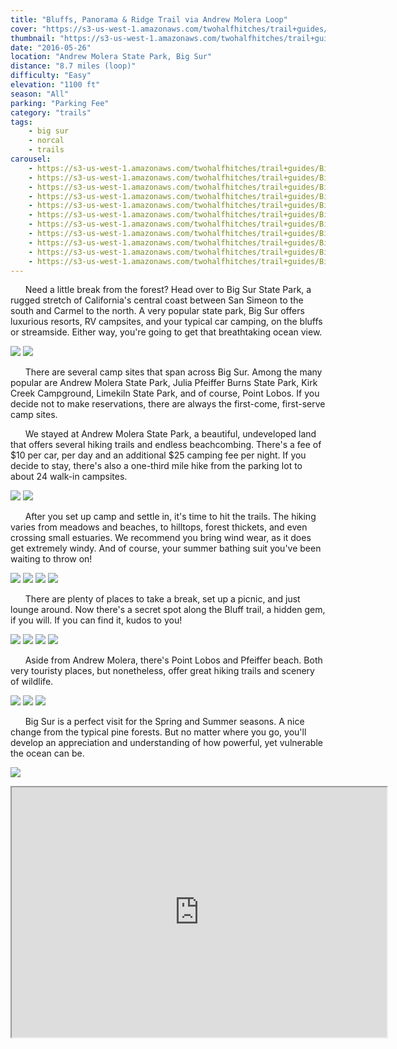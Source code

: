 ```yaml
---
title: "Bluffs, Panorama & Ridge Trail via Andrew Molera Loop"
cover: "https://s3-us-west-1.amazonaws.com/twohalfhitches/trail+guides/Big+Sur/IMG_7776.jpg"
thumbnail: "https://s3-us-west-1.amazonaws.com/twohalfhitches/trail+guides/Big+Sur/IMG_7776.jpg"
date: "2016-05-26"
location: "Andrew Molera State Park, Big Sur"
distance: "8.7 miles (loop)"
difficulty: "Easy"
elevation: "1100 ft"
season: "All"
parking: "Parking Fee"
category: "trails"
tags:
    - big sur
    - norcal
    - trails
carousel:
    - https://s3-us-west-1.amazonaws.com/twohalfhitches/trail+guides/Big+Sur/IMG_7772.jpg
    - https://s3-us-west-1.amazonaws.com/twohalfhitches/trail+guides/Big+Sur/IMG_7805.jpg
    - https://s3-us-west-1.amazonaws.com/twohalfhitches/trail+guides/Big+Sur/IMG_7832.jpg
    - https://s3-us-west-1.amazonaws.com/twohalfhitches/trail+guides/Big+Sur/IMG_7821.jpg
    - https://s3-us-west-1.amazonaws.com/twohalfhitches/trail+guides/Big+Sur/IMG_7911.jpg
    - https://s3-us-west-1.amazonaws.com/twohalfhitches/trail+guides/Big+Sur/IMG_7949.jpg
    - https://s3-us-west-1.amazonaws.com/twohalfhitches/trail+guides/Big+Sur/IMG_7937.jpg
    - https://s3-us-west-1.amazonaws.com/twohalfhitches/trail+guides/Big+Sur/IMG_7990.jpg
    - https://s3-us-west-1.amazonaws.com/twohalfhitches/trail+guides/Big+Sur/IMG_8060.jpg
    - https://s3-us-west-1.amazonaws.com/twohalfhitches/trail+guides/Big+Sur/IMG_8073.jpg
    - https://s3-us-west-1.amazonaws.com/twohalfhitches/trail+guides/Big+Sur/IMG_8124.jpg
---
```


&nbsp;&nbsp;&nbsp;&nbsp;&nbsp;&nbsp;Need a little break from the forest? Head over to Big Sur State Park, a rugged stretch of California's central coast between San Simeon to the south and Carmel to the north. A very popular state park, Big Sur offers luxurious resorts, RV campsites, and your typical car camping, on the bluffs or streamside. Either way, you're going to get that breathtaking ocean view.

![](https://s3-us-west-1.amazonaws.com/twohalfhitches/trail+guides/Big+Sur/IMG_8054.jpg)
![](https://s3-us-west-1.amazonaws.com/twohalfhitches/trail+guides/Big+Sur/IMG_8065.jpg)

&nbsp;&nbsp;&nbsp;&nbsp;&nbsp;&nbsp;There are several camp sites that span across Big Sur. Among the many popular are Andrew Molera State Park, Julia Pfeiffer Burns State Park, Kirk Creek Campground, Limekiln State Park, and of course, Point Lobos. If you decide not to make reservations, there are always the first-come, first-serve camp sites.

&nbsp;&nbsp;&nbsp;&nbsp;&nbsp;&nbsp;We stayed at Andrew Molera State Park, a beautiful, undeveloped land that offers several hiking trails and endless beachcombing.  There's a fee of $10 per car, per day and an additional $25 camping fee per night. If you decide to stay, there's also a one-third mile hike from the parking lot to about 24 walk-in campsites.

![](https://s3-us-west-1.amazonaws.com/twohalfhitches/trail+guides/Big+Sur/IMG_7743.jpg)
![](https://s3-us-west-1.amazonaws.com/twohalfhitches/trail+guides/Big+Sur/IMG_7747.jpg)

&nbsp;&nbsp;&nbsp;&nbsp;&nbsp;&nbsp;After you set up camp and settle in, it's time to hit the trails. The hiking varies from meadows and beaches, to hilltops, forest thickets, and even crossing small estuaries. We recommend you bring wind wear, as it does get extremely windy. And of course, your summer bathing suit you've been waiting to throw on!

![](https://s3-us-west-1.amazonaws.com/twohalfhitches/trail+guides/Big+Sur/IMG_7871.jpg)
![](https://s3-us-west-1.amazonaws.com/twohalfhitches/trail+guides/Big+Sur/IMG_7827.jpg)
![](https://s3-us-west-1.amazonaws.com/twohalfhitches/trail+guides/Big+Sur/IMG_7772.jpg)
![](https://s3-us-west-1.amazonaws.com/twohalfhitches/trail+guides/Big+Sur/IMG_7781.jpg)

&nbsp;&nbsp;&nbsp;&nbsp;&nbsp;&nbsp;There are plenty of places to take a break, set up a picnic, and just lounge around. Now there's a secret spot along the Bluff trail, a hidden gem, if you will. If you can find it, kudos to you!

![](https://s3-us-west-1.amazonaws.com/twohalfhitches/trail+guides/Big+Sur/IMG_7816.jpg)
![](https://s3-us-west-1.amazonaws.com/twohalfhitches/trail+guides/Big+Sur/IMG_7933.jpg)
![](https://s3-us-west-1.amazonaws.com/twohalfhitches/trail+guides/Big+Sur/IMG_7943.jpg)
![](https://s3-us-west-1.amazonaws.com/twohalfhitches/trail+guides/Big+Sur/IMG_7961.jpg)

&nbsp;&nbsp;&nbsp;&nbsp;&nbsp;&nbsp;Aside from Andrew Molera, there's Point Lobos and Pfeiffer beach. Both very touristy places, but nonetheless, offer great hiking trails and scenery of wildlife.

![](https://s3-us-west-1.amazonaws.com/twohalfhitches/trail+guides/Big+Sur/IMG_8135.jpg)
![](https://s3-us-west-1.amazonaws.com/twohalfhitches/trail+guides/Big+Sur/IMG_8081.jpg)
![](https://s3-us-west-1.amazonaws.com/twohalfhitches/trail+guides/Big+Sur/IMG_8105.jpg)

&nbsp;&nbsp;&nbsp;&nbsp;&nbsp;&nbsp;Big Sur is a perfect visit for the Spring and Summer seasons. A nice change from the typical pine forests. But no matter where you go, you'll develop an appreciation and understanding of how powerful, yet vulnerable the ocean can be.

![](https://s3-us-west-1.amazonaws.com/twohalfhitches/trail+guides/Big+Sur/IMG_8047.jpg)

<iframe src="https://www.google.com/maps/d/embed?mid=1VvEXhaKhfQr2Xza34gpYcIonHf8" width="600" height="400"></iframe>

<br><br>